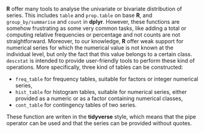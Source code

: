 
**R** offer many tools to analyse the univariate or bivariate
distribution of series. This includes `table` and `prop.table` on base
**R**, and `group_by/summarise` and `count` in **dplyr**. However,
these functions are somehow frustrating as some very common tasks,
like adding a total or computing relative frequencies or percentage
and not counts are not straightforward. Moreover, to our knowledge,
**R** offer weak support for numerical series for which the numerical
value is not known at the individual level, but only the fact that
this value belongs to a certain class. `descstat` is intended to
provide user-friendly tools to perform these kind of operations. More
specifically, three kind of tables can be constructed:

- `freq_table` for frequency tables, suitable for factors or integer
  numerical series,
- `hist_table` for histogram tables, suitable for numerical series,
  either provided as a numeric or as a factor containing numerical
  classes,
- `cont_table` for contingency tables of two series.

These function are writen in the **tidyverse** style, which means that
the pipe operator can be used and that the series can be provided
without quotes.
